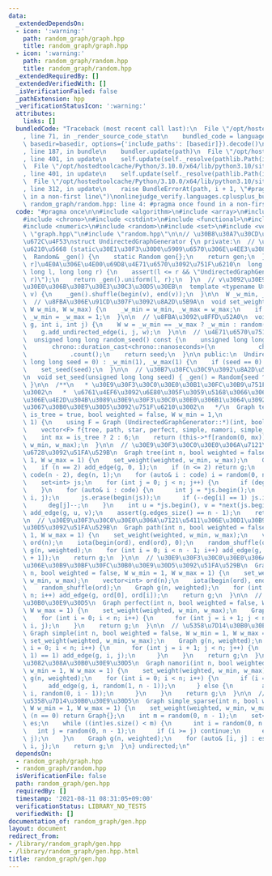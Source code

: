 ```yaml
---
data:
  _extendedDependsOn:
  - icon: ':warning:'
    path: random_graph/graph.hpp
    title: random_graph/graph.hpp
  - icon: ':warning:'
    path: random_graph/random.hpp
    title: random_graph/random.hpp
  _extendedRequiredBy: []
  _extendedVerifiedWith: []
  _isVerificationFailed: false
  _pathExtension: hpp
  _verificationStatusIcon: ':warning:'
  attributes:
    links: []
  bundledCode: "Traceback (most recent call last):\n  File \"/opt/hostedtoolcache/Python/3.10.0/x64/lib/python3.10/site-packages/onlinejudge_verify/documentation/build.py\"\
    , line 71, in _render_source_code_stat\n    bundled_code = language.bundle(stat.path,\
    \ basedir=basedir, options={'include_paths': [basedir]}).decode()\n  File \"/opt/hostedtoolcache/Python/3.10.0/x64/lib/python3.10/site-packages/onlinejudge_verify/languages/cplusplus.py\"\
    , line 187, in bundle\n    bundler.update(path)\n  File \"/opt/hostedtoolcache/Python/3.10.0/x64/lib/python3.10/site-packages/onlinejudge_verify/languages/cplusplus_bundle.py\"\
    , line 401, in update\n    self.update(self._resolve(pathlib.Path(included), included_from=path))\n\
    \  File \"/opt/hostedtoolcache/Python/3.10.0/x64/lib/python3.10/site-packages/onlinejudge_verify/languages/cplusplus_bundle.py\"\
    , line 401, in update\n    self.update(self._resolve(pathlib.Path(included), included_from=path))\n\
    \  File \"/opt/hostedtoolcache/Python/3.10.0/x64/lib/python3.10/site-packages/onlinejudge_verify/languages/cplusplus_bundle.py\"\
    , line 312, in update\n    raise BundleErrorAt(path, i + 1, \"#pragma once found\
    \ in a non-first line\")\nonlinejudge_verify.languages.cplusplus_bundle.BundleErrorAt:\
    \ random_graph/random.hpp: line 4: #pragma once found in a non-first line\n"
  code: "#pragma once\n\n#include <algorithm>\n#include <array>\n#include <cassert>\n\
    #include <chrono>\n#include <cstdint>\n#include <functional>\n#include <iostream>\n\
    #include <numeric>\n#include <random>\n#include <set>\n#include <vector>\n\n#include\
    \ \"graph.hpp\"\n#include \"random.hpp\"\n\n// \u30B8\u30A7\u30CD\u30EC\u30FC\u30BF\
    \u672C\u4F53\nstruct UndirectedGraphGenerator {\n private:\n  // \u4E71\u6570\u751F\
    \u6210\u5668 (static\u30E1\u30F3\u30D0\u5909\u6570\u306E\u4EE3\u308F\u308A)\n\
    \  Random& _gen() {\n    static Random gen{};\n    return gen;\n  }\n  // [l,\
    \ r]\u4E0A\u306E\u4E00\u69D8\u4E71\u6570\u3092\u751F\u6210\n  long long random(long\
    \ long l, long long r) {\n    assert(l <= r && \"UndirectedGraphGenerator::random(l,\
    \ r)\");\n    return _gen().uniform(l, r);\n  }\n  // v\u3092\u30E9\u30F3\u30C0\
    \u30E0\u306B\u30B7\u30E3\u30C3\u30D5\u30EB\n  template <typename U>\n  void random_shuffle(vector<U>&\
    \ v) {\n    _gen().shuffle(begin(v), end(v));\n  }\n\n  W _w_min, _w_max;\n\n\
    \  // \u8FBA\u306E\u91CD\u307F\u3092\u8A2D\u5B9A\n  void set_weight(bool weighted,\
    \ W w_min, W w_max) {\n    _w_min = w_min, _w_max = w_max;\n    if (!weighted)\
    \ _w_min = _w_max = 1;\n  }\n\n  // \u8FBA\u3092\u8FFD\u52A0\n  void add_edge(Graph&\
    \ g, int i, int j) {\n    W w = _w_min == _w_max ? _w_min : random(_w_min, _w_max);\n\
    \    g.add_undirected_edge(i, j, w);\n  }\n\n  // \u4E71\u6570\u751F\u6210s\n\
    \  unsigned long long random_seed() const {\n    unsigned long long seed =\n \
    \       chrono::duration_cast<chrono::nanoseconds>(\n            chrono::high_resolution_clock::now().time_since_epoch())\n\
    \            .count();\n    return seed;\n  }\n\n public:\n  UndirectedGraphGenerator(unsigned\
    \ long long seed = 0) : _w_min(1), _w_max(1) {\n    if (seed == 0) seed = random_seed();\n\
    \    set_seed(seed);\n  }\n\n  // \u30B7\u30FC\u30C9\u3092\u8A2D\u5B9A\u3059\u308B\
    \n  void set_seed(unsigned long long seed) { _gen() = Random{seed ^ 1333uLL};\
    \ }\n\n  /**\n   * \u30E9\u30F3\u30C0\u30E0\u30B1\u30FC\u30B9\u751F\u6210\u7528\
    \u3002\n   *  \u6761\u4EF6\u3092\u6E80\u305F\u3059\u5168\u3066\u306E\u95A2\u6570\
    \u306E\u4E2D\u304B\u3089\u30E9\u30F3\u30C0\u30E0\u306B1\u3064\u3092\u9078\u3093\
    \u3067\u30B0\u30E9\u30D5\u3092\u751F\u6210\u3002\n   */\n  Graph test(int n, bool\
    \ is_tree = true, bool weighted = false, W w_min = 1,\n             W w_max =\
    \ 1) {\n    using F = Graph (UndirectedGraphGenerator::*)(int, bool, W, W);\n\
    \    vector<F> f{tree, path, star, perfect, simple, namori, simple_sparse};\n\
    \    int mx = is_tree ? 2 : 6;\n    return (this->*f[random(0, mx)])(n, weighted,\
    \ w_min, w_max);\n  }\n\n  // \u30E9\u30F3\u30C0\u30E0\u306A\u7121\u5411\u306E\
    \u6728\u3092\u51FA\u529B\n  Graph tree(int n, bool weighted = false, W w_min =\
    \ 1, W w_max = 1) {\n    set_weight(weighted, w_min, w_max);\n    Graph g(n, weighted);\n\
    \    if (n == 2) add_edge(g, 0, 1);\n    if (n <= 2) return g;\n    vector<int>\
    \ code(n - 2), deg(n, 1);\n    for (auto& i : code) i = random(0, n - 1), deg[i]++;\n\
    \    set<int> js;\n    for (int j = 0; j < n; j++) {\n      if (deg[j] == 1) js.insert(j);\n\
    \    }\n    for (auto& i : code) {\n      int j = *js.begin();\n      add_edge(g,\
    \ i, j);\n      js.erase(begin(js));\n      if (--deg[i] == 1) js.insert(i);\n\
    \      deg[j]--;\n    }\n    int u = *js.begin(), v = *next(js.begin());\n   \
    \ add_edge(g, u, v);\n    assert(g.edges_size() == n - 1);\n    return g;\n  }\n\
    \n  // \u30E9\u30F3\u30C0\u30E0\u306A\u7121\u5411\u306E\u30D1\u30B9\u30B0\u30E9\
    \u30D5\u3092\u51FA\u529B\n  Graph path(int n, bool weighted = false, W w_min =\
    \ 1, W w_max = 1) {\n    set_weight(weighted, w_min, w_max);\n    vector<int>\
    \ ord(n);\n    iota(begin(ord), end(ord), 0);\n    random_shuffle(ord);\n    Graph\
    \ g(n, weighted);\n    for (int i = 0; i < n - 1; i++) add_edge(g, ord[i], ord[i\
    \ + 1]);\n    return g;\n  }\n\n  // \u30E9\u30F3\u30C0\u30E0\u306A\u7121\u5411\
    \u306E\u30B9\u30BF\u30FC\u30B0\u30E9\u30D5\u3092\u51FA\u529B\n  Graph star(int\
    \ n, bool weighted = false, W w_min = 1, W w_max = 1) {\n    set_weight(weighted,\
    \ w_min, w_max);\n    vector<int> ord(n);\n    iota(begin(ord), end(ord), 0);\n\
    \    random_shuffle(ord);\n    Graph g(n, weighted);\n    for (int i = 1; i <\
    \ n; i++) add_edge(g, ord[0], ord[i]);\n    return g;\n  }\n\n  // \u5B8C\u5168\
    \u30B0\u30E9\u30D5\n  Graph perfect(int n, bool weighted = false, W w_min = 1,\
    \ W w_max = 1) {\n    set_weight(weighted, w_min, w_max);\n    Graph g(n, weighted);\n\
    \    for (int i = 0; i < n; i++) {\n      for (int j = i + 1; j < n; j++) add_edge(g,\
    \ i, j);\n    }\n    return g;\n  }\n\n  // \u5358\u7D14\u30B0\u30E9\u30D5\n \
    \ Graph simple(int n, bool weighted = false, W w_min = 1, W w_max = 1) {\n   \
    \ set_weight(weighted, w_min, w_max);\n    Graph g(n, weighted);\n    for (int\
    \ i = 0; i < n; i++) {\n      for (int j = i + 1; j < n; j++) {\n        if (random(0,\
    \ 1) == 1) add_edge(g, i, j);\n      }\n    }\n    return g;\n  }\n\n  // \u306A\
    \u3082\u308A\u30B0\u30E9\u30D5\n  Graph namori(int n, bool weighted = false, W\
    \ w_min = 1, W w_max = 1) {\n    set_weight(weighted, w_min, w_max);\n    Graph\
    \ g(n, weighted);\n    for (int i = 0; i < n; i++) {\n      if (i == 0) {\n  \
    \      add_edge(g, i, random(1, n - 1));\n      } else {\n        add_edge(g,\
    \ i, random(0, i - 1));\n      }\n    }\n    return g;\n  }\n\n  // \u758E\u306A\
    \u5358\u7D14\u30B0\u30E9\u30D5\n  Graph simple_sparse(int n, bool weighted = false,\
    \ W w_min = 1, W w_max = 1) {\n    set_weight(weighted, w_min, w_max);\n    if\
    \ (n == 0) return Graph{};\n    int m = random(0, n - 1);\n    set<pair<int, int>>\
    \ es;\n    while ((int)es.size() < m) {\n      int i = random(0, n - 1);\n   \
    \   int j = random(0, n - 1);\n      if (i >= j) continue;\n      es.emplace(i,\
    \ j);\n    }\n    Graph g(n, weighted);\n    for (auto& [i, j] : es) add_edge(g,\
    \ i, j);\n    return g;\n  }\n} undirected;\n"
  dependsOn:
  - random_graph/graph.hpp
  - random_graph/random.hpp
  isVerificationFile: false
  path: random_graph/gen.hpp
  requiredBy: []
  timestamp: '2021-08-11 08:31:05+09:00'
  verificationStatus: LIBRARY_NO_TESTS
  verifiedWith: []
documentation_of: random_graph/gen.hpp
layout: document
redirect_from:
- /library/random_graph/gen.hpp
- /library/random_graph/gen.hpp.html
title: random_graph/gen.hpp
---
```


